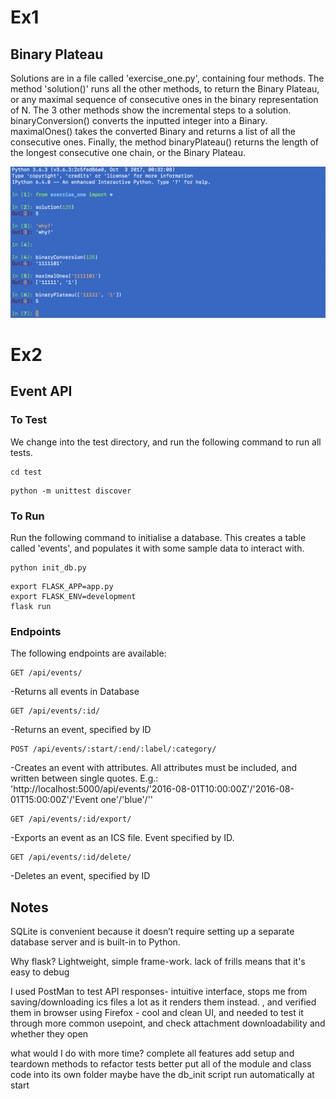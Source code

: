 # Ex1
## Binary Plateau
Solutions are in a file called 'exercise_one.py', containing four methods. The method 'solution()' runs all the other methods, to return the Binary Plateau, or any maximal sequence of consecutive ones in the binary representation of N. The 3 other methods show the incremental steps to a solution. binaryConversion() converts the inputted integer into a Binary. maximalOnes() takes the converted Binary and returns a list of all the consecutive ones. Finally, the method binaryPlateau() returns the length of the longest consecutive one chain, or the Binary Plateau.

![Screenshot](ex1.png)

# Ex2
## Event API
### To Test
We change into the test directory, and run the following command to run all tests.
```
cd test
```
```
python -m unittest discover
```

### To Run
Run the following command to initialise a database. This creates a table called 'events', and populates it with some sample data to interact with.
```
python init_db.py
```
```
export FLASK_APP=app.py
export FLASK_ENV=development
flask run
```
### Endpoints
The following endpoints are available:
```
GET /api/events/
```
-Returns all events in Database
```
GET /api/events/:id/
```
-Returns an event, specified by ID
```
POST /api/events/:start/:end/:label/:category/
```
-Creates an event with attributes. All attributes must be included, and written between single quotes. E.g.: 'http://localhost:5000/api/events/'2016-08-01T10:00:00Z'/'2016-08-01T15:00:00Z'/'Event one'/'blue'/''
```
GET /api/events/:id/export/
```
-Exports an event as an ICS file. Event specified by ID.
```
GET /api/events/:id/delete/
```
-Deletes an event, specified by ID

## Notes
SQLite is convenient because it doesn’t require setting up a separate database server and is built-in to Python.

Why flask? Lightweight, simple frame-work. lack of frills means that it's easy to debug

I used PostMan to test API responses- intuitive interface, stops me from saving/downloading ics files a lot as it renders them instead.
, and verified them in browser using Firefox - cool and clean UI, and needed to test it through more common usepoint, and check attachment downloadability and whether they open

what would I do with more time?
complete all features
add setup and teardown methods to refactor tests better
put all of the module and class code into its own folder
maybe have the db_init script run automatically at start
